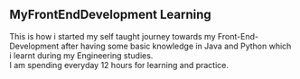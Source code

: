 ## MyFrontEndDevelopment Learning
This is how i started my self taught journey towards my Front-End-Development
after having some basic knowledge in Java and Python which i learnt during my Engineering studies.  
I am spending everyday 12 hours for learning and practice.

